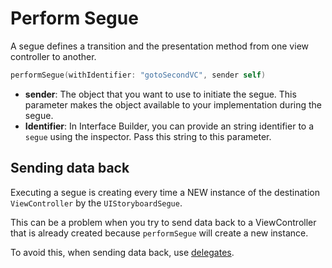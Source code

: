 # Perform Segue

A segue defines a transition and the presentation method from one view controller to another.

```swift
performSegue(withIdentifier: "gotoSecondVC", sender self)
```

* **sender**: The object that you want to use to initiate the segue. This parameter makes the object available to your implementation during the segue.
* **Identifier**: In Interface Builder, you can provide an string identifier to a `segue` using the inspector. Pass this string to this parameter.

## Sending data back

Executing a segue is creating every time a NEW instance of the destination `ViewController` by the `UIStoryboardSegue`.

This can be a problem when you try to send data back to a ViewController that is already created because `performSegue` will create a new instance.

To avoid this, when sending data back, use [delegates](/4.%20send%20data%20back.md).